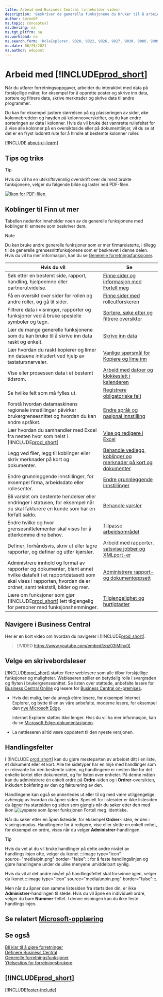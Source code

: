 ```yaml
---
title: Arbeid med Business Central (inneholder video)
description: 'Beskriver de generelle funksjonene du bruker til å arbeide med data i Business Central, for eksempel angi verdier, sortere data og bytte visninger.'
author: SorenGP
ms.topic: conceptual
ms.devlang: na
ms.tgt_pltfrm: na
ms.workload: na
ms.search.form: 'RoleExplorer, 9020, 9022, 9026, 9027, 9030, 9000, 9009, 9004, 9005, 9024, 9006, 9007, 9010, 9016, 9017'
ms.date: 06/25/2021
ms.author: edupont
---
```

# <a name="work-with-includeprodshortincludesprodshortmd" />Arbeid med [!INCLUDE[prod_short](includes/prod_short.md)]

Når du utfører forretningsoppgaver, arbeider du interaktivt med data på forskjellige måter, for eksempel for å opprette poster og skrive inn data, sortere og filtrere data, skrive merknader og skrive data til andre programmer.

Du kan for eksempel justere størrelsen på og plasseringen av sider, øke kolonnebredden og høyden på kolonneoverskrifter, og du kan endre sorteringen av data i kolonner. Hvis du vil bruke det vannrette rullefeltet for å vise alle kolonner på en oversiktsside eller på dokumentlinjer, vil du se at det er en fryst loddrett rute for å hindre at bestemte kolonner ruller.

[!INCLUDE [about-ui-learn](includes/about-ui-learn.md)]

## <a name="a-namecheatsheetatips-and-tricks" /><a name="cheatsheet"></a>Tips og triks

> [!TIP]
> Hvis du vil ha en utskriftsvennlig overskrift over de mest brukte funksjonene, velger du følgende bilde og laster ned PDF-filen.
>
> [ ![Ikon for PDF-filen.](media/cheat_sheet_inline.png) ](media/cheat_sheet.pdf "Ikon som åpner en PDF-fil")

## <a name="links-to-learn-more" />Koblinger til Finn ut mer

Tabellen nedenfor inneholder noen av de generelle funksjonene med koblinger til emnene som beskriver dem.

> [!NOTE]
> Du kan bruke andre generelle funksjoner som er mer firmarelaterte, i tillegg til de generelle grensesnittfunksjonene som er beskrevet i denne delen. Hvis du vil ha mer informasjon, kan du se [Generelle forretningsfunksjoner](ui-across-business-areas.md).

| Hvis du vil  | Se |
| --- | --- |
|Søk etter en bestemt side, rapport, handling, hjelpeemne eller partnerutvidelse. |[Finne sider og informasjon med Fortell meg](ui-search.md) |
|Få en oversikt over sider for rollen og andre roller, og gå til sider.|[Finne sider med rolleutforskeren](ui-role-explorer.md)|
| Filtrere data i visninger, rapporter og funksjoner ved å bruke spesielle symboler og tegn. |[Sortere, søke etter og filtrere oversikter](ui-enter-criteria-filters.md) |
|Lær de mange generelle funksjonene som du kan bruke til å skrive inn data raskt og enkelt.|[Skrive inn data](ui-enter-data.md)|
|Lær hvordan du raskt kopierer og limer inn dataene inkludert ved hjelp av tastatursnarveier.|[Vanlige spørsmål for Kopiere og lime inn](faq-copy-paste.yml)|
| Vise eller prosessen data i et bestemt tidsrom. |[Arbeid med datoer og klokkeslett i kalenderen](ui-enter-date-ranges.md) |
| Se hvilke felt som må fylles ut. |[Registrere obligatoriske felt](ui-mandatory-fields.md) |
|Forstå hvordan datamaskinens regionale innstillinger påvirker brukergrensesnittet og hvordan du kan endre språket.|[Endre språk og nasjonal innstilling](about-locale-language.md)|
|Lær hvordan du samhandler med Excel fra nesten hvor som helst i [!INCLUDE[prod_short](includes/prod_short.md)]|[Vise og redigere i Excel](across-work-with-excel.md)|
|Legg ved filer, legg til koblinger eller skriv merknader på kort og dokumenter.|[Behandle vedlegg, koblinger og merknader på kort og dokumenter](ui-how-add-link-to-record.md)|
| Endre grunnleggende innstillinger, for eksempel firma, arbeidsdato eller rollesenter. |[Endre grunnleggende innstillinger](ui-change-basic-settings.md) |
|Bli varslet om bestemte hendelser eller endringer i statusen, for eksempel når du skal fakturere en kunde som har en forfalt saldo.|[Behandle varsler](ui-smart-notifications.md)|
| Endre hvilke og hvor grensesnittelementer skal vises for å etterkomme dine behov.|[Tilpasse arbeidsområdet](ui-personalization-user.md) |
|Definer, forhåndsvis, skriv ut eller lagre rapporter, og definer og utfør kjørsler.|[Arbeid med rapporter, satsvise jobber og XMLport-er](ui-work-report.md)|
| Administrere innhold og format av rapporter og dokumenter, blant annet hvilke datafelt i et rapportdatasett som skal vises i rapporten, hvordan de er ordnet, samt tekststil, bilder og mer.|[Administrere rapport- og dokumentoppsett](ui-manage-report-layouts.md) |
|Lære om funksjoner som gjør [!INCLUDE[prod_short](includes/prod_short.md)] lett tilgjengelig for personer med funksjonshemminger.|[Tilgjengelighet og hurtigtaster](ui-accessibility.md)|

## <a name="getting-around-in-business-central" />Navigere i Business Central
Her er en kort video om hvordan du navigerer i [!INCLUDE[prod_short](includes/prod_short.md)].

> [!VIDEO https://www.youtube.com/embed/zqz03iMihx0]

## <a name="choosing-a-desktop-browser" />Velge en skrivebordsleser

[!INCLUDE[prod_short](includes/prod_short.md)] støtter flere weblesere som alle tilbyr forskjellige funksjoner og muligheter. Webleseren spiller en betydelig rolle i svargraden og flyten i brukergrensesnittet. Se listen over støttede, anbefalte lesere for [Business Central Online](./product-requirements.md) og lesere for [Business Central on-premises](/dynamics365/business-central/dev-itpro/deployment/system-requirement-business-central-v15).

- Hvis det mulig, bør du unngå eldre lesere, for eksempel Internet Explorer, og bytte til en av våre anbefalte, moderne lesere, for eksempel den [nye Microsoft Edge](https://www.microsoft.com/edge/).  

    Internet Explorer støttes ikke lenger. Hvis du vil ha mer informasjon, kan du se [Microsoft Edge-dokumentasjonen](https://support.microsoft.com/hub/4337664/microsoft-edge-help).
- La nettleseren alltid være oppdatert til den nyeste versjonen.

## <a name="action-bars" />Handlingsfelter

I [!INCLUDE [prod_short](includes/prod_short.md)] kan du gjøre mesteparten av arbeidet ditt i en liste, et dokument eller et kort. Alle tre sidetyper har en linje med handlinger som er relevante for den bestemte siden, og handlingene er nesten like for det enkelte kortet eller dokumentet, og for listen over enheter. På denne måten kan du administrere én enkelt ordre på **Ordre**-siden og i **Ordrer**-oversikten, inkludert bokføring av den og fakturering av den.  

Handlingene kan også se annerledes ut eller til og med være utilgjengelige, avhengig av hvordan du åpner siden. Spesielt for listesider er ikke listesiden du åpner fra startsiden og siden som gjengis når du søker etter den med ikon ![Lyspære som åpner funksjonen Fortell meg.](media/ui-search/search_small.png "Fortell hva du vil gjøre") identiske.  

Når du søker etter en åpen listeside, for eksempel **Ordrer**-listen, er den i visningsmodus. Handlingene for å redigere, vise eller slette en enkelt enhet, for eksempel en ordre, vises når du velger **Administrer**-handlingen.  

> [!TIP]
> Hvis du vet at du vil bruke handlinger på dette andre nivået av handlingslinjen ofte, velger du ikonet :::image type="icon" source="media/pin.png" border="false"::: for å feste handlingslinjen og gjøre handlingene under de ulike menyene umiddelbart synlig.
>
> Hvis du vil at det andre nivået på handlingsfeltet skal forsvinne igjen, velger du ikonet :::image type="icon" source="media/unpin.png" border="false":::.

Men når du åpner den samme listesiden fra startsiden din, er ikke **Administrer**-handlingen til stede. Hvis du vil åpne en individuell ordre, velger du bare **Nummer**-feltet. I denne visningen kan du ikke feste handlingslinjen.  

## <a name="see-related-microsoft-trainingtrainingpathswork-pro-data-dynamics--business-central" />Se relatert [Microsoft-opplæring](/training/paths/work-pro-data-dynamics-365-business-central/)

## <a name="see-also" />Se også

[Bli klar til å gjøre forretninger](ui-get-ready-business.md)  
[Definere Business Central](setup.md)  
[Generelle forretningsfunksjoner](ui-across-business-areas.md)  
[Ytelsestips for forretningsbrukere](/dynamics365/business-central/dev-itpro/performance/performance-users?toc=/dynamics365/business-central/toc.json)

## <a name="includeprodshortincludesfreetrialmdmd" />[!INCLUDE[prod_short](includes/free_trial_md.md)]


[!INCLUDE[footer-include](includes/footer-banner.md)]
